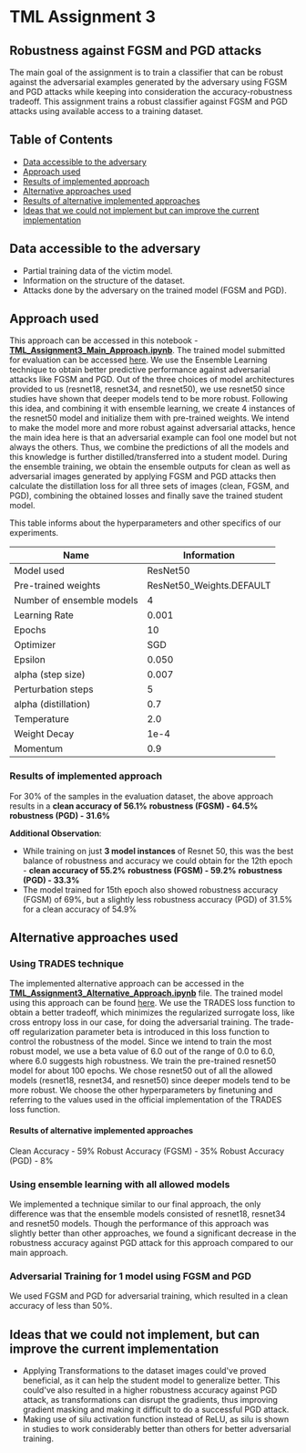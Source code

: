 # TML Assignment 3
## Robustness against FGSM and PGD attacks

The main goal of the assignment is to train a classifier that can be robust against the adversarial examples generated by the adversary using FGSM and PGD attacks while keeping into consideration the accuracy-robustness tradeoff. This assignment trains a robust classifier against FGSM and PGD attacks using available access to a training dataset.

## Table of Contents

- [Data accessible to the adversary](#dataset-accessible-to-adversary)
- [Approach used](#approach-used)
- [Results of implemented approach](#results-of-implemented-approach)
- [Alternative approaches used](#alternative-approaches-used)
- [Results of alternative implemented approaches](#results-of-alternative-implemented-approaches)
- [Ideas that we could not implement but can improve the current implementation](#ideas-that-we-could-not-implement-but-can-improve-the-current-implementation)

## Data accessible to the adversary
- Partial training data of the victim model.
- Information on the structure of the dataset.
- Attacks done by the adversary on the trained model (FGSM and PGD).

## Approach used
This approach can be accessed in this notebook - [**TML_Assignment3_Main_Approach.ipynb**](https://github.com/nupur412/TML_Assignment3_Robustness/blob/main/TML_Assignment3_Main_Approach.ipynb). The trained model submitted for evaluation can be accessed [here](https://drive.google.com/file/d/1h107hGfkKrnjQsPyGrafp1MRA8i8SQg-/view?usp=sharing).
We use the Ensemble Learning technique to obtain better predictive performance against adversarial attacks like FGSM and PGD. Out of the three choices of model architectures provided to us (resnet18, resnet34, and resnet50), we use resnet50 since studies have shown that deeper models tend to be more robust. Following this idea, and combining it with ensemble learning, we create 4 instances of the resnet50 model and initialize them with pre-trained weights. We intend to make the model more and more robust against adversarial attacks, hence the main idea here is that an adversarial example can fool one model but not always the others. Thus, we combine the predictions of all the models and this knowledge is further distilled/transferred into a student model. During the ensemble training, we obtain the ensemble outputs for clean as well as adversarial images generated by applying FGSM and PGD attacks then calculate the distillation loss for all three sets of images (clean, FGSM, and PGD), combining the obtained losses and finally save the trained student model.

This table informs about the hyperparameters and other specifics of our experiments.

| Name                      | Information                        |
|---------------------------|------------------------------------|
| Model used                | ResNet50                           | 
| Pre-trained weights       | ResNet50_Weights.DEFAULT           | 
| Number of ensemble models | 4                                  | 
| Learning Rate             | 0.001                              | 
| Epochs                    | 10                                 | 
| Optimizer                 | SGD                                |
| Epsilon                   | 0.050                              |
| alpha (step size)         | 0.007                              |
| Perturbation steps        | 5                                  |
| alpha (distillation)      | 0.7                                |
| Temperature               | 2.0                                |
| Weight Decay              | 1e-4                               |
| Momentum                  | 0.9                                |

### Results of implemented approach
For 30% of the samples in the evaluation dataset, the above approach results in a **clean accuracy of 56.1%**
**robustness (FGSM) - 64.5%**
**robustness (PGD) - 31.6%**


**Additional Observation**: 
- While training on just **3 model instances** of Resnet 50, this was the best balance of robustness and accuracy we could obtain for the 12th epoch - **clean accuracy of 55.2%**
**robustness (FGSM) - 59.2%**
**robustness (PGD) - 33.3%**
- The model trained for 15th epoch also showed robustness accuracy (FGSM) of 69%, but a slightly less robustness accuracy (PGD) of 31.5% for a clean accuracy of 54.9% 

## Alternative approaches used
### Using TRADES technique
The implemented alternative approach can be accessed in the [**TML_Assignment3_Alternative_Approach.ipynb**](https://github.com/nupur412/TML_Assignment3_Robustness/blob/main/TML_Assignment3_Alternative_Approach.ipynb) file. The trained model using this approach can be found [here](https://drive.google.com/file/d/1SwzSApKKvtEp6OeF7v-HboRIA76GXIU0/view?usp=drive_link).
We use the TRADES loss function to obtain a better tradeoff, which minimizes the regularized surrogate loss, like cross entropy loss in our case, for doing the adversarial training. The trade-off regularization parameter beta is introduced in this loss function to control the robustness of the model. Since we intend to train the most robust model, we use a beta value of 6.0 out of the range of 0.0 to 6.0, where 6.0 suggests high robustness. We train the pre-trained resnet50 model for about 100 epochs. We chose resnet50 out of all the allowed models (resnet18, resnet34, and resnet50) since deeper models tend to be more robust. We choose the other hyperparameters by finetuning and referring to the values used in the official implementation of the TRADES loss function.

#### Results of alternative implemented approaches
Clean Accuracy - 59%
Robust Accuracy (FGSM) - 35%
Robust Accuracy (PGD) - 8%

### Using ensemble learning with all allowed models
We implemented a technique similar to our final approach, the only difference was that the ensemble models consisted of resnet18, resnet34 and resnet50 models. Though the performance of this approach was slightly better than other approaches, we found a significant decrease in the robustness accuracy against PGD attack for this approach compared to our main approach. 

### Adversarial Training for 1 model using FGSM and PGD
We used FGSM and PGD for adversarial training, which resulted in a clean accuracy of less than 50%.

## Ideas that we could not implement, but can improve the current implementation
- Applying Transformations to the dataset images could've proved beneficial, as it can help the student model to generalize better. This could've also resulted in a higher robustness accuracy against PGD attack, as transformations can disrupt the gradients, thus improving gradient masking and making it difficult to do a successful PGD attack.
- Making use of silu activation function instead of ReLU, as silu is shown in studies to work considerably better than others for better adversarial training.


